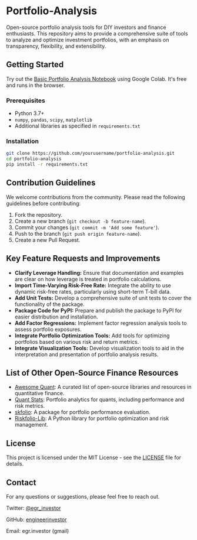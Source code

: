 # Portfolio-Analysis

Open-source portfolio analysis tools for DIY investors and finance enthusiasts. This repository aims to provide a comprehensive suite of tools to analyze and optimize investment portfolios, with an emphasis on transparency, flexibility, and extensibility.

## Getting Started

Try out the [Basic Portfolio Analysis Notebook](https://colab.research.google.com/github/engineerinvestor/Portfolio-Analysis/blob/main/Basic_Portfolio_Analysis.ipynb) using Google Colab. It's free and runs in the browser.

### Prerequisites

- Python 3.7+
- `numpy`, `pandas`, `scipy`, `matplotlib`
- Additional libraries as specified in `requirements.txt`

### Installation


```bash
git clone https://github.com/yourusername/portfolio-analysis.git
cd portfolio-analysis
pip install -r requirements.txt
```

## Contribution Guidelines

We welcome contributions from the community. Please read the following guidelines before contributing:

1. Fork the repository.
2. Create a new branch (`git checkout -b feature-name`).
3. Commit your changes (`git commit -m 'Add some feature'`).
4. Push to the branch (`git push origin feature-name`).
5. Create a new Pull Request.

## Key Feature Requests and Improvements

- **Clarify Leverage Handling:** Ensure that documentation and examples are clear on how leverage is treated in portfolio calculations.
- **Import Time-Varying Risk-Free Rate:** Integrate the ability to use dynamic risk-free rates, particularly using short-term T-bill data.
- **Add Unit Tests:** Develop a comprehensive suite of unit tests to cover the functionality of the package.
- **Package Code for PyPI:** Prepare and publish the package to PyPI for easier distribution and installation.
- **Add Factor Regressions:** Implement factor regression analysis tools to assess portfolio exposures.
- **Integrate Portfolio Optimization Tools:** Add tools for optimizing portfolios based on various risk and return metrics.
- **Integrate Visualization Tools:** Develop visualization tools to aid in the interpretation and presentation of portfolio analysis results.

## List of Other Open-Source Finance Resources

- [Awesome Quant](https://github.com/HugoDelatte/awesome-quant): A curated list of open-source libraries and resources in quantitative finance.
- [Quant Stats](https://github.com/ranaroussi/quantstats): Portfolio analytics for quants, including performance and risk metrics.
- [skfolio](https://github.com/skfolio/skfolio): A package for portfolio performance evaluation.
- [Riskfolio-Lib](https://riskfolio-lib.readthedocs.io/en/latest/): A Python library for portfolio optimization and risk management.

## License

This project is licensed under the MIT License - see the [LICENSE](LICENSE) file for details.

## Contact

For any questions or suggestions, please feel free to reach out.

Twitter: [@egr_investor](https://twitter.com/egr_investor)

GitHub: [engineerinvestor](https://github.com/engineerinvestor)

Email: egr.investor (gmail)


